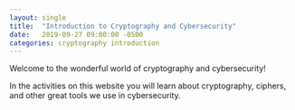 ```yaml
---
layout: single
title:  "Introduction to Cryptography and Cybersecurity"
date:   2019-09-27 09:00:00 -0500
categories: cryptography introduction
---
```



Welcome to the wonderful world of cryptography and cybersecurity!

In the activities on this website you will learn about cryptography, ciphers, and other great tools we use in cybersecurity.
